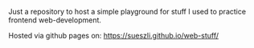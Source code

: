 Just a repository to host a simple playground for stuff I used to practice frontend web-development.

Hosted via github pages on: https://sueszli.github.io/web-stuff/
